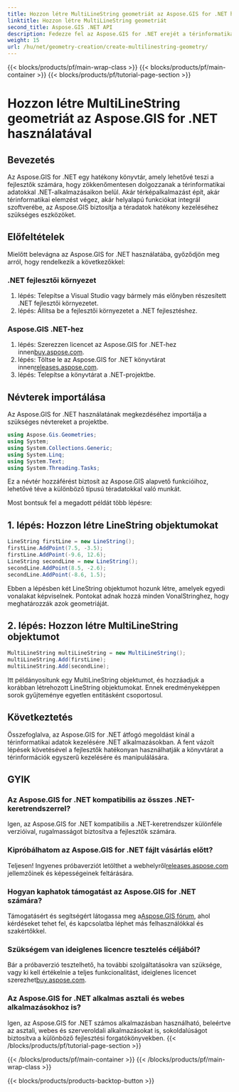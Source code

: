 ```yaml
---
title: Hozzon létre MultiLineString geometriát az Aspose.GIS for .NET használatával
linktitle: Hozzon létre MultiLineString geometriát
second_title: Aspose.GIS .NET API
description: Fedezze fel az Aspose.GIS for .NET erejét a térinformatikai adatok hatékony kezelésében. Töltse le most a zökkenőmentes élményért.
weight: 15
url: /hu/net/geometry-creation/create-multilinestring-geometry/
---
```


{{< blocks/products/pf/main-wrap-class >}}
{{< blocks/products/pf/main-container >}}
{{< blocks/products/pf/tutorial-page-section >}}

# Hozzon létre MultiLineString geometriát az Aspose.GIS for .NET használatával

## Bevezetés
Az Aspose.GIS for .NET egy hatékony könyvtár, amely lehetővé teszi a fejlesztők számára, hogy zökkenőmentesen dolgozzanak a térinformatikai adatokkal .NET-alkalmazásaikon belül. Akár térképalkalmazást épít, akár térinformatikai elemzést végez, akár helyalapú funkciókat integrál szoftverébe, az Aspose.GIS biztosítja a téradatok hatékony kezeléséhez szükséges eszközöket.
## Előfeltételek
Mielőtt belevágna az Aspose.GIS for .NET használatába, győződjön meg arról, hogy rendelkezik a következőkkel:
### .NET fejlesztői környezet
1. lépés: Telepítse a Visual Studio vagy bármely más előnyben részesített .NET fejlesztői környezetet.
2. lépés: Állítsa be a fejlesztői környezetet a .NET fejlesztéshez.
### Aspose.GIS .NET-hez
 1. lépés: Szerezzen licencet az Aspose.GIS for .NET-hez innen[buy.aspose.com](https://purchase.aspose.com/buy).
 2. lépés: Töltse le az Aspose.GIS for .NET könyvtárat innen[releases.aspose.com](https://releases.aspose.com/gis/net/).
3. lépés: Telepítse a könyvtárat a .NET-projektbe.

## Névterek importálása
Az Aspose.GIS for .NET használatának megkezdéséhez importálja a szükséges névtereket a projektbe.

```csharp
using Aspose.Gis.Geometries;
using System;
using System.Collections.Generic;
using System.Linq;
using System.Text;
using System.Threading.Tasks;
```
Ez a névtér hozzáférést biztosít az Aspose.GIS alapvető funkcióihoz, lehetővé téve a különböző típusú téradatokkal való munkát.

Most bontsuk fel a megadott példát több lépésre:
## 1. lépés: Hozzon létre LineString objektumokat
```csharp
LineString firstLine = new LineString();
firstLine.AddPoint(7.5, -3.5);
firstLine.AddPoint(-9.6, 12.6);
LineString secondLine = new LineString();
secondLine.AddPoint(8.5, -2.6);
secondLine.AddPoint(-8.6, 1.5);
```
Ebben a lépésben két LineString objektumot hozunk létre, amelyek egyedi vonalakat képviselnek. Pontokat adnak hozzá minden VonalStringhez, hogy meghatározzák azok geometriáját.
## 2. lépés: Hozzon létre MultiLineString objektumot
```csharp
MultiLineString multiLineString = new MultiLineString();
multiLineString.Add(firstLine);
multiLineString.Add(secondLine);
```
Itt példányosítunk egy MultiLineString objektumot, és hozzáadjuk a korábban létrehozott LineString objektumokat. Ennek eredményeképpen sorok gyűjteménye egyetlen entitásként csoportosul.

## Következtetés
Összefoglalva, az Aspose.GIS for .NET átfogó megoldást kínál a térinformatikai adatok kezelésére .NET alkalmazásokban. A fent vázolt lépések követésével a fejlesztők hatékonyan használhatják a könyvtárat a térinformációk egyszerű kezelésére és manipulálására.
## GYIK
### Az Aspose.GIS for .NET kompatibilis az összes .NET-keretrendszerrel?
Igen, az Aspose.GIS for .NET kompatibilis a .NET-keretrendszer különféle verzióival, rugalmasságot biztosítva a fejlesztők számára.
### Kipróbálhatom az Aspose.GIS for .NET fájlt vásárlás előtt?
 Teljesen! Ingyenes próbaverziót letölthet a webhelyről[releases.aspose.com](https://releases.aspose.com/) jellemzőinek és képességeinek feltárására.
### Hogyan kaphatok támogatást az Aspose.GIS for .NET számára?
 Támogatásért és segítségért látogassa meg a[Aspose.GIS fórum](https://forum.aspose.com/c/gis/33), ahol kérdéseket tehet fel, és kapcsolatba léphet más felhasználókkal és szakértőkkel.
### Szükségem van ideiglenes licencre tesztelés céljából?
Bár a próbaverzió tesztelhető, ha további szolgáltatásokra van szüksége, vagy ki kell értékelnie a teljes funkcionalitást, ideiglenes licencet szerezhet[buy.aspose.com](https://purchase.aspose.com/temporary-license/).
### Az Aspose.GIS for .NET alkalmas asztali és webes alkalmazásokhoz is?
Igen, az Aspose.GIS for .NET számos alkalmazásban használható, beleértve az asztali, webes és szerveroldali alkalmazásokat is, sokoldalúságot biztosítva a különböző fejlesztési forgatókönyvekben.
{{< /blocks/products/pf/tutorial-page-section >}}

{{< /blocks/products/pf/main-container >}}
{{< /blocks/products/pf/main-wrap-class >}}

{{< blocks/products/products-backtop-button >}}
